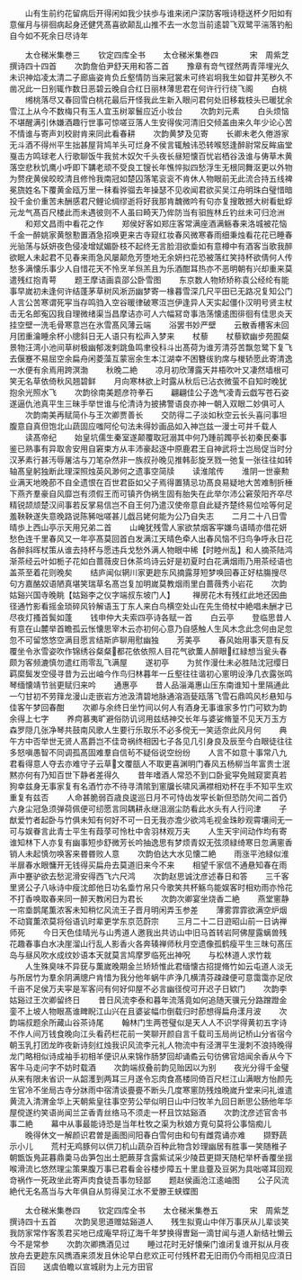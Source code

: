 <!-- { "loadSidebar": true } -->
　　山有生前约花留病后开得闲如我少扶歩与谁来闭户深防客哦诗穏送杯夕阳如有意催月与徘徊病起身还健凭髙喜欲颠乱山推不去一水忽当前逺碧飞双鹭平湍落钓船自今如不死余日尽诗年










　　太仓稊米集巻三
　　钦定四库全书
　　太仓稊米集巻四　　　　宋　周紫芝　撰诗四十四首
　　次韵詹伯尹舒天用和答二首
　　豫章有竒气铿然两青萍埋光久未识神焰凌太清二子廊庙姿肯负丘壑情防当来冠裳未可终岩坰我生如眢井芜秽久不凿况此一日别辄作数日恶碧云晚自合红日丽林薄思君在何许行行绕飞阁
　　白桃
　　缃桃落尽又春回雪白桃花最后开怪我此生新入眼问君何处旧移栽枝头已暖犹余雪江上从今不数梅只有玉人宜玉树翠鬟应近小妆台
　　次韵刘元素
　　白头烦恼不堪醒满引休嫌酒趣行世事可惊嗟豆落人生安得俟河清旧交倾盖由来久年少论心苦不情谁与寄声刘校尉肯来同此看春耕
　　次韵黄梦及见寄
　　长卿未老久倦游家无斗酒不得州平生拙甚屋背鸠羊头可烂身不侯言辄触讳恐转喉怒逢醉尉常反眸庙堂戛击方鸣球老人行歌聊饭牛我贫木奴欠千头夜长昼短懐百忧岩栖谷汲谁与俦草木黄落空悲秋饥鹰小呼即下韝老顽不受良工锼长年憔悴拟四愁浮生无根同舞沤更以外物为赘疣黄侯皎皎清且修怜我南冠如楚囚落笔衮衮不肯休人物眼前无此流合持五线裨冕旒姓名下覆黄金瓯万里一秣看骅骝去年操瑟不见收闻君欲买吴江舟明珠白璧惜暗投千金价重苦未酬感君尺鲤论绸缪逝将好我那肯魗微吟有句亦复搜敢撼大树看蚍蜉元龙气髙百尺楼此而未遇彼则不人虽曰畸天乃侔防当有驲旌林丘钓丝未可归沧洲
　　和郑文昌雨中看花之作
　　郑侯好客如郑庄客常满座酒满觞春来洛城被花恼千金一醉姚家黄慇懃置酒急招唤更来古寺窥红妆春风微寒春雨细秉烛看花花已睡春光骀荡与妖妍夜色侵凌增娬媚卧枝不起终无言脸泪欲埀如有意樽中有酒客当歌我醉欲眠人未起君不见春来雨急风屡颠危芳堕地无余妍扫花恐被落红笑持杯欲倩何人传愁多满懐乐事少人自惜花天不怜烹羊炰羔且为乐酒酣耳热亦不恶明朝有兴却重来莫遣残红抱青萼
　　题王摩诘画袁邵公卧雪图
　　东京数人物矫矫称袁公经纶有能事早嵗初未逢何许结蓬茅草树风淅沥幽梦寄一椽暮雪深几尺平田已无路况复知公门人言公苦寒谓死寜当存鸣驺入空谷暖律破寒沍岂伊逢异人天实起僵仆汉明号贤主杖击无名郎寃囚我自理微绪渠当昌摩诘亦可人六幅冩竒事浩荡懐逺图徘徊有佳思炎天挂空壁一洗毛骨寒意岂在氷雪髙风薄云端
　　浴罢书妙严壁
　　云散香槽客未回月团重瀹睡余杯小牕斜日无人语只有松声入梦来
　　杖藜
　　杖藜欵幽步苑囿粲景物汪湾小池间草树极幽郁泼剌跳鱼鸣聿役科斗出髙荷为谁芳清芬苦飘忽鹭下复飞去偃蹇不易屈空余扁舟闲菱藻互蒙宻余生本江湖幸不困簪绂豹席与椶轿愿此寄清逸一水便有余焉用跨溟渤
　　秋晚二絶
　　凉月初欣薄露天井梧吹叶又凄然墙根可笑无名草依倚秋风翘碧鲜
　　月向寒林欲上时露从秋后已沾衣微萤不自知时晚犹抱余光照水飞
　　次韵徐南美题彦符拳石
　　翩翩佳公子逸气凌青云戯写苍石姿遂逼仇池真平生三昧手举世谁与伦清诗为披拂警语良亦神一朝入双眼二妙俱可人
　　次韵南美再赋简仆与王次卿贾善长
　　交防得二子淡如秋空云长头喜问事坦腹意自真但饱北山蔬固应嗤阿伦句法未得妙画品如入神岂兹一漫士可并千载人
　　读髙帝纪
　　始皇坑儒生秦室遂颠覆取冠溺其中何乃踵前躅亭长初秦民秦事鉴已熟事有异取舎安用自窘束方从丰沛豪起逐中原鹿君王自神武将士岂局促当时分汉茅素行甚汚辱屠沽与刀笔杂然非一族叔孙晚见推韩彭旋烹戮一弛复一张往往如转轴髙皇躬独断此理深照烛英风渺何之遗事空简牍
　　读淮隂传
　　淮阴一世豪勲业满天地晚莭不自全遗恨在百世君臣如父子焉得置猜忌功髙良易疑地大苦难制折棰下燕齐羣豪自风靡岂有须假王而可镇齐伪祸生固有胎失在此举尔沛公窘荥阳齐卒尽精锐颉颃楚汉间事若反掌易信岂不自王何乃遣汉使帝意自此疑齐楚终易位哙等何足羞鞅鞅遂失意晚路说陈豨咄嗟甚儿戯吕姥何能为公乃自失志
　　二月二十八日雪晴歩上西山亭示天用兄弟二首
　　山崦犹残雪人家欲禁烟客寜嫌鸟语晴亦借花妍愁色连千里春风又一年亭髙莫回首白发满江天晴色牵人出春风恼不归鸟争呼永日花各醉斜晖杖策从谁去持杯与愿违兵戈愁外满人物眼中稀【时睦州乱】和人摘茶陆鸿渐茶经云叶如栀子花如白蔷薇皮日休茶坞诗云好是初夏时白花满烟雨乃用茶经语也盖茶至着花则晚矣
　　结庐闻似辋川家更趂东风摘露芽短梦唤回春正好枯膓搜尽句方嘉酪奴语陋真堪笑瑞草名髙岂复加明嵗莫教烟雨里白蔷薇秀小岩花
　　次韵姑谿兴国寺晚眺【姑谿李之仪字端叔东坡门人】
　　禅房花木有残红此地还因曲径通竹影看摇金琐碎风铃解语玉丁东人来白鸟横空处山在先生倚杖中絶唱未酬才已尽夜灯搔首鬓如蓬
　　钱申仲大夫索四亭诗各赋一首
　　白云亭
　　登临思昔人有意在山麓举首瞻孤云怅懐思宰木云亦初何心意乃自感触人生风木念此念何由足忽忽不可留悠悠空满目愿言结斯庐聊用慰幽独
　　芳美亭
　　春风始用事天意有反覆坐令氷雪姿吹作锦绣谷粲粲都花依依照人目花气欲薫人醉眼红緑想当瓮头春颇为客频漉慎勿遣红雨零乱飞满屋
　　遂初亭
　　为贫作漫仕未必胜陆沈冠缨日羁縻鬓发空侵寻昔为云出岫今作鸟归林暮年一丘壑往往谐初心窻明设浄几衣露张鸣琴缅懐靖节翁更赋归来吟
　　通惠亭
　　昔人品淄渑惠山压东南谁知十里隔通此一勺甘初不劳箨龙漫山走嵌岩方池汲清碧地脉通溶涵甆瓯落飞雪石鼎鸣风杉悬知与佳客午梦回春酣
　　次卿与余终日坐竹间以何人有酒身无事谁家多竹门可欵为韵余得上七字
　　养疴慕夷旷避俗防讥诃用兹结神交长年与婆娑脩篁不见天万玉方森罗隠几张净琴共鼓南风歌人生要行乐取乐不必多傥无一笑适奈此风月何
　　典午方中否举世无贤人髙爵岂不佳竒祸终相因七子各见几引身良及辰至今白眼徒往往多怒嗔愚智不同调孤髙固难羣自信茍不疑俗说空纷纷
　　人言不如意十事常八九君看得意人夺去亦难守子云草文覆瓿人不取更喜渊明门春风五杨柳当年富贵士泯黙亦何有乃知百世下静者差得久
　　昔年嗜酒人常恐不到口卧瓮寜免贼窥窦真若狗幸兹身无事家复有名酒竹亦不待寻清隂到窻牖长啸风满襟相劝杯在手不知平生欢重复有兹否
　　人命甚脆弱百歳良逡巡日月不可恃齿发寜长新但恐防欠间二首仍六身尘冠急须弹荷佩便可纫愿言同耦耕永继沮溺尘防看此水头有人行问津
　　子猷爱竹者起卧与竹俱未知有何好不可一日无我亦澹少欲鸿毛视金珠眇观霄壤间无一可与娱眷言此青士平生有葭莩可怜杜中舎羽林观万夫
　　人生天宇间动作均有寄谁知林下人亦复有幽事短歩舒微芳长吟抽逸思有梦烦青奴无弦须緑绮寒日忽满窻香销人未起慎勿唤客来昬昬败人意
　　次韵伯达大水见懐二絶
　　雨涨平池緑似淮半扉春水眼慵开无钱得买扁舟去莫道旧来今不来
　　相望千家信不通悬知春在雨声中蹇驴欲去愁泥滑安得西飞六尺鸿
　　次韵赵思诚沈彦述春日和答
　　三千客里贤公子八咏诗中瘦沈郎他日功名埀竹帛只今歌笑共杯觞鸟能娱客时相劝雨亦怜花不打香唤取春来同一醉天教闲日为君长
　　次韵次卿宴坐烧香二絶
　　燕堂窻静一帘埀鹊尾薫浓客未知稍忆风流王子晋月明闲弄玉参差
　　薄雾霏霏欲满空炉烟不动寳薫浓莫将俗语讥时辈更学东京范蔚宗
　　三月二十二日逰昭山前一日讷禅师死
　　今日天色佳晴光与山秀道人邀我出共访山中旧马首转岩阿佛屋露螭兽残花趣春事白水决崖溜山行乱人影香火各奔辏禅师秋月空遗像孤鹤瘦平生三昩句髙压岛与昼风吹水成纹妙语本天就莫言鸠摩罗临死出神呪
　　与松林道人求竹栽
　　人生殊臭味不异莸与薫嵗晚期金兰矫矫惟此君缅懐古招提脩竹如云屯道人淡无与所居竹为羣余阴满牕户肯惜为我分他年蜗牛庐浄几横清芬疎疎便可意霭霭亦足欣千亩不足侯万夫寜是军客问有何好仰屋不必言幽径傥可开迟子日欵门
　　次韵李姑谿过王次卿留终日
　　昔日风流李泰和暮年流落竟如何追随天骥元分路蹭蹬金銮不上坡人物眼髙谁睥睨江山兴在且婆娑幅巾倒载归时莭想得扁舟漾月波
　　次韵端叔题余所藏山谷茶诗尾
　　翰林门生两苍璧似是天人人不识学得黄初五字诗不作人间万钱食晚向江头看药栏花前一笑聊开颜自言千载司玉局尚记桥山分省宿今朝玉乳打团龙昨夜新诗刻红烛我识风流李元礼人物流中有泾渭平生漫刺不浪持晚得龙门略相似诗成袖手初相羊便识从来锦作肠梦回却诵矞云句彷佛官焙闻余香从今下客牛马走问字不妨时载酒
　　次韵端叔叠前韵见贻因以为别
　　夜光分得千金璧从来有限未省识一从韶濩到两耳三月遂令忘肉食髙楼同倚百尺栏江山满眼方怡颜先生官冷不坐局古寺分牀雨中宿清谈亹亹不断头几度寒窻防残烛晩嵗升堂来问礼谁遣黄流入清渭金华上天朝紫皇往事空劳公举似明日山中归牧羊九回日断思公肠他年华屋傥遂约笑语尚闻兰芷香青丝络马不须走一杯且饮姑谿酒
　　次韵沈彦述官舎书事二絶
　　幕中从事最能诗恐是当年杜牧之渠为秋娘方覔句莫将公事恼痴儿
　　晚得休文一解颜识君曽是画图间阳春白雪何由和句有雌霓诵亦难
　　撷野蔬示小儿
　　荒村无鸡豚何以供刀机山蔬杂百种此物含妙理幽居有胜事一笑随稚子朝甑饭鳬茈暮鼎羮马齿笋包出土肥蕨芽含露紫试采少陵苣更撷天随杞举杯香覆坐揺喉滑流匕悠然理尘策果腹万事已君看金谷楼步障五十里韭虀及豆粥为具咄嗟耳回观竒祸作一死政坐此寄声肉食徒吾事勿轻鄙
　　题赵侯画沧江逺岫图
　　公子风流絶代无名髙当与大年俱自从剪得吴江水不爱滕王蛱蝶图





　　太仓稊米集巻四
　　钦定四库全书
　　太仓稊米集巻五　　　　宋　周紫芝　撰诗四十五首
　　次韵吴思道赠姑谿道人
　　残生拟覔山中伴万事厌从儿辈谈笑我防家常作客羡君买地已成庵早将辽海千年梦换得曺谿一滴甘闻与道人新结社懒云今不是常参
　　次韵次卿擕酒见过
　　睡过花时无好懐柴门谁闭复谁开拟从月夜放舟去更趂东风擕酒来须发且休论早白悲欢正可付残杯君无旧雨仍今雨相见应湏日百回
　　送虞伯瞻以宣城尉为上元方田官

